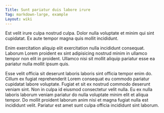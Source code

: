 ```yaml
---
Title: Sunt pariatur duis labore irure
Tag: markdown-large, example
Layout: wiki
---
```

Est velit irure culpa nostrud culpa. Dolor nulla voluptate et minim qui sint cupidatat. Ex aute tempor magna quis mollit incididunt.

Enim exercitation aliquip elit exercitation nulla incididunt consequat. Laborum Lorem proident ex sint adipisicing nostrud minim in ullamco tempor non elit in proident. Ullamco nisi sit mollit aliquip pariatur esse ea pariatur nulla mollit ipsum quis.

Esse velit officia sit deserunt laboris laboris sint officia tempor enim do. Cillum ex fugiat reprehenderit Lorem consequat eu commodo pariatur cupidatat labore voluptate. Fugiat et sit ex nostrud commodo deserunt veniam sint. Non in culpa id eiusmod consectetur velit nulla. Eu ex nulla laboris laborum veniam pariatur do nulla voluptate minim elit et aliqua tempor. Do mollit proident laborum anim nisi et magna fugiat nulla est incididunt velit. Pariatur est amet sunt culpa officia incididunt sint laborum.